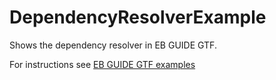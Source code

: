 ﻿# DependencyResolverExample

Shows the dependency resolver in EB GUIDE GTF.

For instructions see [EB GUIDE GTF examples](../../readme.md)
